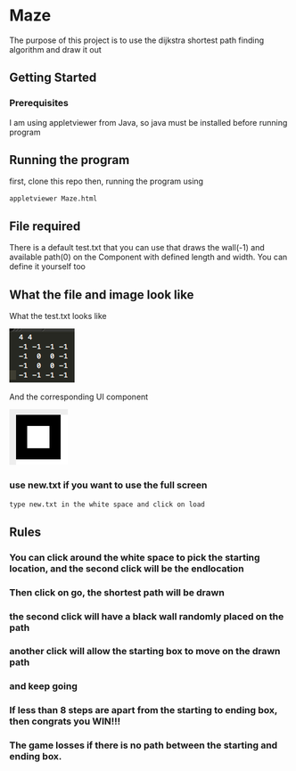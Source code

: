 # Maze

The purpose of this project is to use the dijkstra shortest path finding algorithm and draw it out

## Getting Started



### Prerequisites

I am using appletviewer from Java, so java must be installed before running program


## Running the program
first, clone this repo
then, running the program using
```
appletviewer Maze.html
```

## File required
There is a default test.txt that you can use that draws the wall(-1) and available path(0) on the Component with defined length and width. You can define it yourself too

## What the file and image look like
What the test.txt looks like

![alt text](https://github.com/wenmin518/Maze/blob/master/text.png)


And the corresponding UI component

![alt text](https://github.com/wenmin518/Maze/blob/master/img.png)

### use new.txt if you want to use the full screen
```
type new.txt in the white space and click on load
```

## Rules
### You can click around the white space to pick the starting location, and the second click will be the endlocation
### Then click on go, the shortest path will be drawn
### the second click will have a black wall randomly placed on the path
### another click will allow the starting box to move on the drawn path
### and keep going
### If less than 8 steps are apart from the starting to ending box, then congrats you WIN!!!
### The game losses if there is no path between the starting and ending box.
